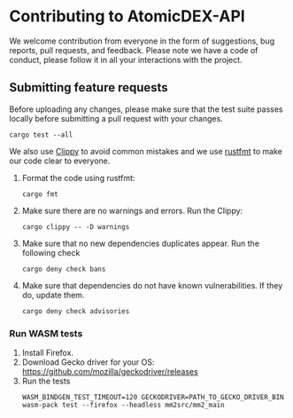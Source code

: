 # Contributing to AtomicDEX-API

We welcome contribution from everyone in the form of suggestions, bug reports, pull requests, and feedback.
Please note we have a code of conduct, please follow it in all your interactions with the project.

## Submitting feature requests

Before uploading any changes, please make sure that the test suite passes locally before submitting a pull request with your changes.

```
cargo test --all
```

We also use [Clippy](https://github.com/rust-lang/rust-clippy) to avoid common mistakes
and we use [rustfmt](https://github.com/rust-lang/rustfmt) to make our code clear to everyone.

1. Format the code using rustfmt:
    ```shell
    cargo fmt
    ```
2. Make sure there are no warnings and errors. Run the Clippy:
    ```shell
    cargo clippy -- -D warnings
    ```
3. Make sure that no new dependencies duplicates appear. Run the following check
   ```shell
   cargo deny check bans
   ```
4. Make sure that dependencies do not have known vulnerabilities. If they do, update them.
   ```shell
   cargo deny check advisories
   ```

### Run WASM tests

1. Install Firefox.
1. Download Gecko driver for your OS: https://github.com/mozilla/geckodriver/releases
1. Run the tests
    ```
    WASM_BINDGEN_TEST_TIMEOUT=120 GECKODRIVER=PATH_TO_GECKO_DRIVER_BIN wasm-pack test --firefox --headless mm2src/mm2_main
    ```
